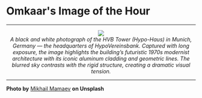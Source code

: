 # Omkaar's Image of the Hour

---

<div align="center">

<a href="https://unsplash.com/photos/a-high-rise-building-reaches-upward-into-the-sky-bm2__CySc6Q">
  <img src="https://images.unsplash.com/photo-1747657930052-e3cbe66b5c69?crop=entropy&cs=tinysrgb&fit=max&fm=jpg&ixid=M3w3NjA2Nzh8MHwxfHJhbmRvbXx8fHx8fHx8fDE3NTE0NzIwMDB8&ixlib=rb-4.1.0&q=80&w=1080" style="max-width:100%; height:auto;">
</a>

<br>
<i>A black and white photograph of the HVB Tower (Hypo-Haus) in Munich, Germany — the headquarters of HypoVereinsbank. Captured with long exposure, the image highlights the building’s futuristic 1970s modernist architecture with its iconic aluminum cladding and geometric lines. The blurred sky contrasts with the rigid structure, creating a dramatic visual tension.</i>

</div>

---

**Photo by** [Mikhail Mamaev](https://unsplash.com/@mikhail_mamaev) **on Unsplash**
